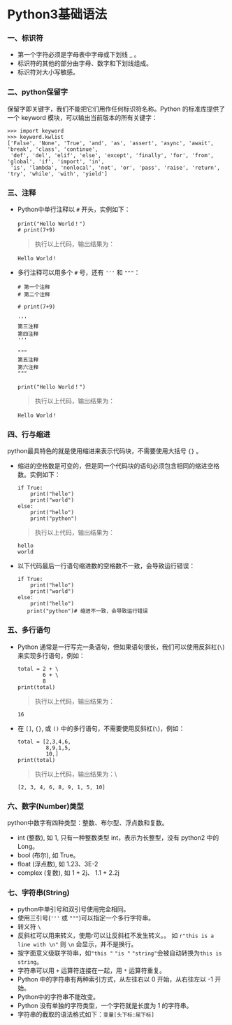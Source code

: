 # Python3基础语法

### 一、标识符

* 第一个字符必须是字母表中字母或下划线 _ 。
* 标识符的其他的部分由字母、数字和下划线组成。
* 标识符对大小写敏感。

### 二、python保留字

  保留字即关键字，我们不能把它们用作任何标识符名称。Python 的标准库提供了一个 keyword 模块，可以输出当前版本的所有关键字： 

    >>> import keyword
    >>> keyword.kwlist
    ['False', 'None', 'True', 'and', 'as', 'assert', 'async', 'await', 'break', 'class', 'continue', 
     'def', 'del', 'elif', 'else', 'except', 'finally', 'for', 'from', 'global', 'if', 'import', 'in', 
     'is', 'lambda', 'nonlocal', 'not', 'or', 'pass', 'raise', 'return', 'try', 'while', 'with', 'yield']

### 三、注释

* Python中单行注释以 `#` 开头，实例如下： 

      print("Hello World！")
      # print(7+9)

  >执行以上代码，输出结果为：

      Hello World！

* 多行注释可以用多个 `#` 号，还有 `'''` 和 `"""`：

      # 第一个注释
      # 第二个注释

      # print(7+9)

      '''
      第三注释
      第四注释
      '''

      """
      第五注释
      第六注释
      """

      print("Hello World！")

  >执行以上代码，输出结果为：
  
      Hello World！

### 四、行与缩进

   python最具特色的就是使用缩进来表示代码块，不需要使用大括号 `{}` 。

* 缩进的空格数是可变的，但是同一个代码块的语句必须包含相同的缩进空格数。实例如下： 

      if True:
          print("hello")
          print("world")
      else:
          print("hello")
          print("python")


  >执行以上代码，输出结果为：
  
      hello
      world

* 以下代码最后一行语句缩进数的空格数不一致，会导致运行错误：

      if True:
          print("hello")
          print("world")
      else:
          print("hello")
         print("python")# 缩进不一致，会导致运行错误

### 五、多行语句

* Python 通常是一行写完一条语句，但如果语句很长，我们可以使用反斜杠(`\`)来实现多行语句，例如：

      total = 2 + \
              6 + \
              8
      print(total)

  >执行以上代码，输出结果为：
  
      16

* 在 `[]`, `{}`, 或 `()` 中的多行语句，不需要使用反斜杠(`\`)，例如：

      total = [2,3,4,6,
               8,9,1,5,
               10,]
      print(total)

  >执行以上代码，输出结果为：\
  
      [2, 3, 4, 6, 8, 9, 1, 5, 10]

### 六、数字(Number)类型

python中数字有四种类型：整数、布尔型、浮点数和复数。

* int (整数), 如 1, 只有一种整数类型 int，表示为长整型，没有 python2 中的 Long。
* bool (布尔), 如 True。
* float (浮点数), 如 1.23、3E-2
* complex (复数), 如 1 + 2j、 1.1 + 2.2j

### 七、字符串(String)

* python中单引号和双引号使用完全相同。
* 使用三引号(`'''` 或 `"""`)可以指定一个多行字符串。
* 转义符 `\`
* 反斜杠可以用来转义，使用r可以让反斜杠不发生转义。。 如 `r"this is a line with \n"` 则 `\n` 会显示，并不是换行。
* 按字面意义级联字符串，如`"this "` `"is "` `"string"`会被自动转换为`this is string`。
* 字符串可以用 `+` 运算符连接在一起，用 `*` 运算符重复。
* Python 中的字符串有两种索引方式，从左往右以 0 开始，从右往左以 -1 开始。
* Python中的字符串不能改变。
* Python 没有单独的字符类型，一个字符就是长度为 1 的字符串。
* 字符串的截取的语法格式如下：`变量[头下标:尾下标]`
















































